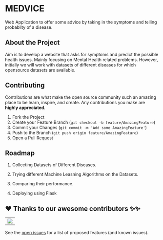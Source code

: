 # MEDVICE

Web Application to offer some advice by taking in the symptoms and telling probablity of a disease.


## About the Project

Aim is to develop a website that asks for symptoms and predict the possible health issues. Mainly focusing on Mental Health related problems. However, initially we will work with datasets of different diseases for which opensource datasets are available.


## Contributing

Contributions are what make the open source community such an amazing place to be learn, inspire, and create. Any contributions you make are **highly appreciated**.

1. Fork the Project
2. Create your Feature Branch (`git checkout -b feature/AmazingFeature`)
3. Commit your Changes (`git commit -m 'Add some AmazingFeature'`)
4. Push to the Branch (`git push origin feature/AmazingFeature`)
5. Open a Pull Request


## Roadmap

1. Collecting Datasets of Different Diseases. 

2. Trying different Machine Leasning Algorithms on the Datasets.

3. Comparing their performance.

4. Deploying using Flask

## ❤️ Thanks to our awesome contributors ✨✨
<table>
  <tr>
    <td>
      <a href="https://github.com/shatakshisingh24/Medvice/graphs/contributors">
        <img src="https://contrib.rocks/image?repo=shatakshisingh24/Medvice" />
      </a>
    </td>
  </tr>
</table>

See the [open issues](https://github.com/shatakshisingh24/Medvice/issues) for a list of proposed features (and known issues).
